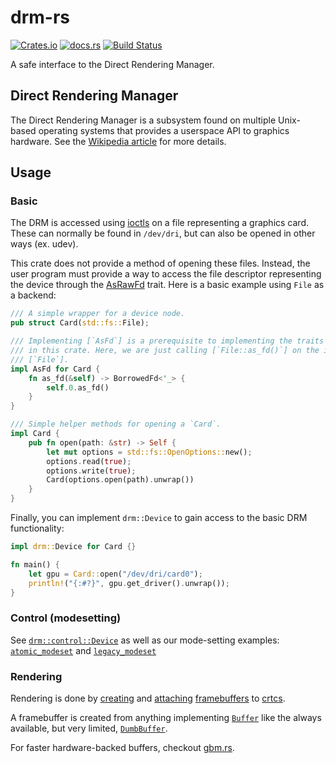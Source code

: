# drm-rs

[![Crates.io](https://img.shields.io/crates/v/drm.svg)](https://crates.io/crates/drm)
[![docs.rs](https://docs.rs/drm/badge.svg)](https://docs.rs/drm)
[![Build Status](https://github.com/Smithay/drm-rs/actions/workflows/ci.yml/badge.svg)](https://github.com/Smithay/drm-rs/actions/workflows/ci.yml)

A safe interface to the Direct Rendering Manager.

## Direct Rendering Manager

The Direct Rendering Manager is a subsystem found on multiple Unix-based
operating systems that provides a userspace API to graphics hardware.
See the [Wikipedia article](https://en.wikipedia.org/wiki/Direct_Rendering_Manager)
for more details.

## Usage

### Basic

The DRM is accessed using [ioctls](https://en.wikipedia.org/wiki/Ioctl)
on a file representing a graphics card. These can normally be
found in `/dev/dri`, but can also be opened in other ways (ex. udev).

This crate does not provide a method of opening these files. Instead, the
user program must provide a way to access the file descriptor representing the
device through the [AsRawFd](https://doc.rust-lang.org/std/os/unix/io/trait.AsRawFd.html)
trait. Here is a basic example using `File` as a backend:

```rust
/// A simple wrapper for a device node.
pub struct Card(std::fs::File);

/// Implementing [`AsFd`] is a prerequisite to implementing the traits found
/// in this crate. Here, we are just calling [`File::as_fd()`] on the inner
/// [`File`].
impl AsFd for Card {
    fn as_fd(&self) -> BorrowedFd<'_> {
        self.0.as_fd()
    }
}

/// Simple helper methods for opening a `Card`.
impl Card {
    pub fn open(path: &str) -> Self {
        let mut options = std::fs::OpenOptions::new();
        options.read(true);
        options.write(true);
        Card(options.open(path).unwrap())
    }
}
```

Finally, you can implement `drm::Device` to gain access to the basic DRM
functionality:

```rust
impl drm::Device for Card {}

fn main() {
    let gpu = Card::open("/dev/dri/card0");
    println!("{:#?}", gpu.get_driver().unwrap());
}
```

### Control (modesetting)

See [`drm::control::Device`](https://docs.rs/drm/*/drm/control/trait.Device.html)
as well as our mode-setting examples: [`atomic_modeset`](https://github.com/Smithay/drm-rs/blob/develop/examples/atomic_modeset.rs)
and [`legacy_modeset`](https://github.com/Smithay/drm-rs/blob/develop/examples/legacy_modeset.rs)

### Rendering

Rendering is done by [creating](https://docs.rs/drm/*/drm/control/trait.Device.html#method.add_framebuffer) and
[attaching](https://docs.rs/drm/*/drm/control/trait.Device.html#method.page_flip) [framebuffers](https://docs.rs/drm/*/drm/control/framebuffer/index.html)
to [crtcs](https://docs.rs/drm/*/drm/control/crtc/index.html).

A framebuffer is created from anything implementing [`Buffer`](https://docs.rs/drm/*/drm/buffer/trait.Buffer.html) like the always
available, but very limited, [`DumbBuffer`](https://docs.rs/drm/*/drm/control/dumbbuffer/struct.DumbBuffer.html).

For faster hardware-backed buffers, checkout [gbm.rs](https://github.com/Smithay/gbm.rs).
